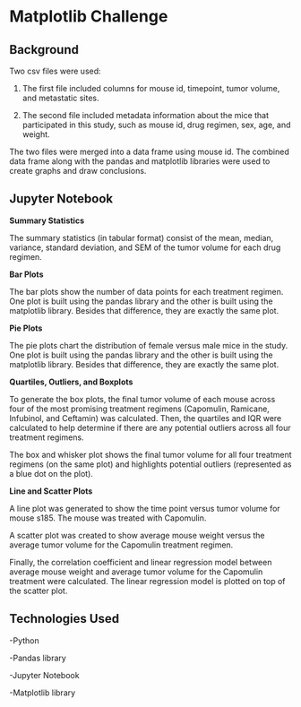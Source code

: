# Matplotlib Challenge


## Background

Two csv files were used:

1) The first file included columns for mouse id, timepoint, tumor volume, and metastatic sites. 

2) The second file included metadata information about the mice that participated in this study, such as mouse id, drug regimen, sex, age, and weight.

The two files were merged into a data frame using mouse id. The combined data frame along with the pandas and matplotlib libraries were used to create graphs and draw conclusions.


## Jupyter Notebook

**Summary Statistics**

The summary statistics (in tabular format) consist of the mean, median, variance, standard deviation, and SEM of the tumor volume for each drug regimen.

**Bar Plots**

The bar plots show the number of data points for each treatment regimen. One plot is built using the pandas library and the other is built using the matplotlib library. Besides that difference, they are exactly the same plot.

**Pie Plots**

The pie plots chart the distribution of female versus male mice in the study. One plot is built using the pandas library and the other is built using the matplotlib library. Besides that difference, they are exactly the same plot.

**Quartiles, Outliers, and Boxplots**

To generate the box plots, the final tumor volume of each mouse across four of the most promising treatment regimens (Capomulin, Ramicane, Infubinol, and Ceftamin) was calculated. Then, the quartiles and IQR were calculated to help determine if there are any potential outliers across all four treatment regimens.

The box and whisker plot shows the final tumor volume for all four treatment regimens (on the same plot) and highlights potential outliers (represented as a blue dot on the plot).

**Line and Scatter Plots**

A line plot was generated to show the time point versus tumor volume for mouse s185. The mouse was treated with Capomulin.

A scatter plot was created to show average mouse weight versus the average tumor volume for the Capomulin treatment regimen.

Finally, the correlation coefficient and linear regression model between average mouse weight and average tumor volume for the Capomulin treatment were calculated. The linear regression model is plotted on top of the scatter plot.


## Technologies Used

-Python

-Pandas library

-Jupyter Notebook

-Matplotlib library
